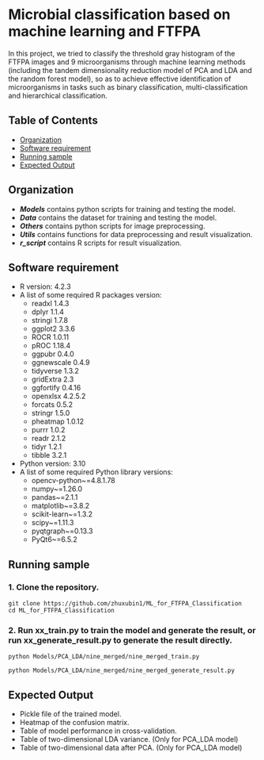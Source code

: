 # Microbial classification based on machine learning and FTFPA

In this project, we tried to classify the threshold gray histogram of the FTFPA images and 9 microorganisms through machine learning methods (including the tandem dimensionality reduction model of PCA and LDA and the random forest model), so as to achieve effective identification of microorganisms in tasks such as binary classification, multi-classification and hierarchical classification.

## Table of Contents

- [Organization](#organization)
- [Software requirement](#software-requirement)
- [Running sample](#running-sample)
- [Expected Output](#expected-output)

## Organization

* _**Models**_ contains python scripts for training and testing the model.
* _**Data**_ contains the dataset for training and testing the model.
* _**Others**_ contains python scripts for image preprocessing.
* _**Utils**_ contains functions for data preprocessing and result visualization.
* _**r_script**_ contains R scripts for result visualization.

## Software requirement

  * R version: 4.2.3
  * A list of some required R packages version:
    * readxl 1.4.3
    * dplyr 1.1.4
    * stringi 1.7.8
    * ggplot2 3.3.6
    * ROCR 1.0.11
    * pROC 1.18.4
    * ggpubr 0.4.0
    * ggnewscale 0.4.9
    * tidyverse 1.3.2
    * gridExtra 2.3
    * ggfortify 0.4.16
    * openxlsx 4.2.5.2
    * forcats 0.5.2
    * stringr 1.5.0
    * pheatmap 1.0.12
    * purrr 1.0.2
    * readr 2.1.2
    * tidyr 1.2.1
    * tibble 3.2.1
  * Python version: 3.10
  * A list of some required Python library versions:
    * opencv-python~=4.8.1.78
    * numpy~=1.26.0
    * pandas~=2.1.1
    * matplotlib~=3.8.2
    * scikit-learn~=1.3.2
    * scipy~=1.11.3
    * pyqtgraph~=0.13.3
    * PyQt6~=6.5.2

## Running sample

### 1. Clone the repository.

```commandline
git clone https://github.com/zhuxubin1/ML_for_FTFPA_Classification
cd ML_for_FTFPA_Classification
```

### 2. Run xx_train.py to train the model and generate the result, or run xx_generate_result.py to generate the result directly.

```commandline
python Models/PCA_LDA/nine_merged/nine_merged_train.py
```
```commandline
python Models/PCA_LDA/nine_merged/nine_merged_generate_result.py
```

## Expected Output
- Pickle file of the trained model.
- Heatmap of the confusion matrix.
- Table of model performance in cross-validation.
- Table of two-dimensional LDA variance. (Only for PCA_LDA model)
- Table of two-dimensional data after PCA. (Only for PCA_LDA model)
